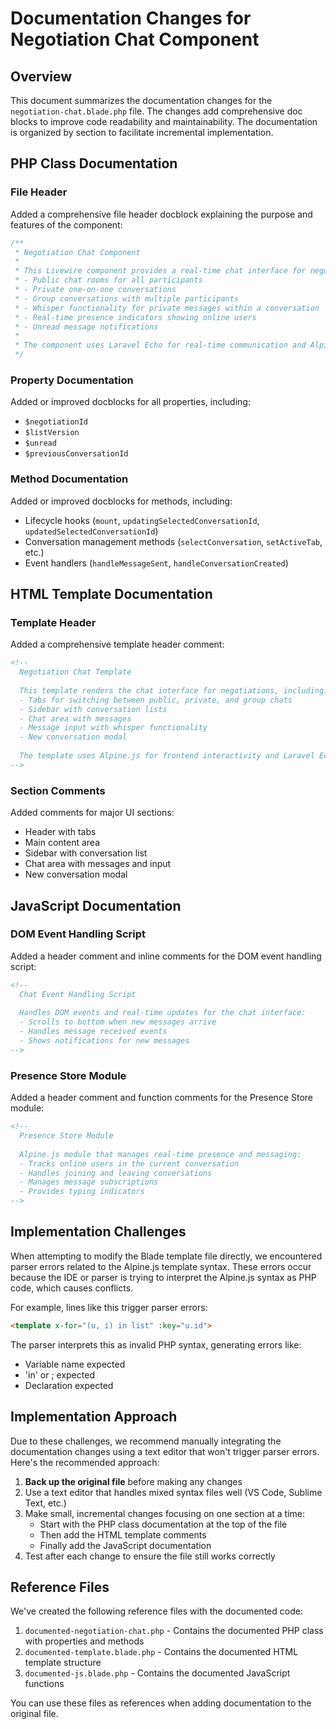 # Documentation Changes for Negotiation Chat Component

## Overview
This document summarizes the documentation changes for the `negotiation-chat.blade.php` file. The changes add comprehensive doc blocks to improve code readability and maintainability. The documentation is organized by section to facilitate incremental implementation.

## PHP Class Documentation

### File Header
Added a comprehensive file header docblock explaining the purpose and features of the component:
```php
/**
 * Negotiation Chat Component
 *
 * This Livewire component provides a real-time chat interface for negotiations, supporting:
 * - Public chat rooms for all participants
 * - Private one-on-one conversations
 * - Group conversations with multiple participants
 * - Whisper functionality for private messages within a conversation
 * - Real-time presence indicators showing online users
 * - Unread message notifications
 *
 * The component uses Laravel Echo for real-time communication and Alpine.js for frontend interactivity.
 */
```

### Property Documentation
Added or improved docblocks for all properties, including:
- `$negotiationId`
- `$listVersion`
- `$unread`
- `$previousConversationId`

### Method Documentation
Added or improved docblocks for methods, including:
- Lifecycle hooks (`mount`, `updatingSelectedConversationId`, `updatedSelectedConversationId`)
- Conversation management methods (`selectConversation`, `setActiveTab`, etc.)
- Event handlers (`handleMessageSent`, `handleConversationCreated`)

## HTML Template Documentation

### Template Header
Added a comprehensive template header comment:
```html
<!-- 
  Negotiation Chat Template
  
  This template renders the chat interface for negotiations, including:
  - Tabs for switching between public, private, and group chats
  - Sidebar with conversation lists
  - Chat area with messages
  - Message input with whisper functionality
  - New conversation modal
  
  The template uses Alpine.js for frontend interactivity and Laravel Echo for real-time updates.
-->
```

### Section Comments
Added comments for major UI sections:
- Header with tabs
- Main content area
- Sidebar with conversation list
- Chat area with messages and input
- New conversation modal

## JavaScript Documentation

### DOM Event Handling Script
Added a header comment and inline comments for the DOM event handling script:
```html
<!-- 
  Chat Event Handling Script
  
  Handles DOM events and real-time updates for the chat interface:
  - Scrolls to bottom when new messages arrive
  - Handles message received events
  - Shows notifications for new messages
-->
```

### Presence Store Module
Added a header comment and function comments for the Presence Store module:
```html
<!-- 
  Presence Store Module
  
  Alpine.js module that manages real-time presence and messaging:
  - Tracks online users in the current conversation
  - Handles joining and leaving conversations
  - Manages message subscriptions
  - Provides typing indicators
-->
```

## Implementation Challenges

When attempting to modify the Blade template file directly, we encountered parser errors related to the Alpine.js template syntax. These errors occur because the IDE or parser is trying to interpret the Alpine.js syntax as PHP code, which causes conflicts.

For example, lines like this trigger parser errors:
```html
<template x-for="(u, i) in list" :key="u.id">
```

The parser interprets this as invalid PHP syntax, generating errors like:
- Variable name expected
- 'in' or ; expected
- Declaration expected

## Implementation Approach

Due to these challenges, we recommend manually integrating the documentation changes using a text editor that won't trigger parser errors. Here's the recommended approach:

1. **Back up the original file** before making any changes
2. Use a text editor that handles mixed syntax files well (VS Code, Sublime Text, etc.)
3. Make small, incremental changes focusing on one section at a time:
   - Start with the PHP class documentation at the top of the file
   - Then add the HTML template comments
   - Finally add the JavaScript documentation
4. Test after each change to ensure the file still works correctly

## Reference Files

We've created the following reference files with the documented code:

1. `documented-negotiation-chat.php` - Contains the documented PHP class with properties and methods
2. `documented-template.blade.php` - Contains the documented HTML template structure
3. `documented-js.blade.php` - Contains the documented JavaScript functions

You can use these files as references when adding documentation to the original file.